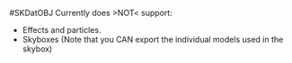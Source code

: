 #SKDatOBJ Currently does >NOT< support:
 - Effects and particles.
 - Skyboxes (Note that you CAN export the individual models used in the skybox)
